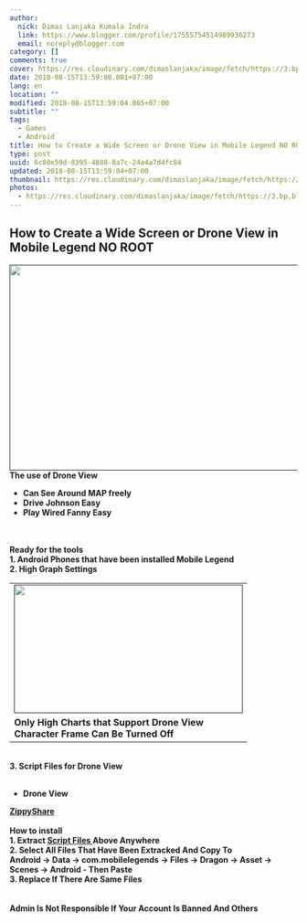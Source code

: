 ```yaml
---
author:
  nick: Dimas Lanjaka Kumala Indra
  link: https://www.blogger.com/profile/17555754514989936273
  email: noreply@blogger.com
category: []
comments: true
cover: https://res.cloudinary.com/dimaslanjaka/image/fetch/https://3.bp.blogspot.com/-KhWvYh2yApY/W3K2X8QfpAI/AAAAAAAAFic/xljYGye6zjsZlJAa-NJKxRsvVnWiq5PTQCK4BGAYYCw/s640/maxresdefault%2B%25281%2529.jpg
date: 2018-08-15T13:59:00.001+07:00
lang: en
location: ""
modified: 2018-08-15T13:59:04.865+07:00
subtitle: ""
tags:
  - Games
  - Android
title: How to Create a Wide Screen or Drone View in Mobile Legend NO ROOT
type: post
uuid: 6c80e59d-8395-4888-8a7c-24a4a7d4fc84
updated: 2018-08-15T13:59:04+07:00
thumbnail: https://res.cloudinary.com/dimaslanjaka/image/fetch/https://3.bp.blogspot.com/-KhWvYh2yApY/W3K2X8QfpAI/AAAAAAAAFic/xljYGye6zjsZlJAa-NJKxRsvVnWiq5PTQCK4BGAYYCw/s640/maxresdefault%2B%25281%2529.jpg
photos:
  - https://res.cloudinary.com/dimaslanjaka/image/fetch/https://3.bp.blogspot.com/-KhWvYh2yApY/W3K2X8QfpAI/AAAAAAAAFic/xljYGye6zjsZlJAa-NJKxRsvVnWiq5PTQCK4BGAYYCw/s640/maxresdefault%2B%25281%2529.jpg
---
```


<h2>How to Create a Wide Screen or Drone View in Mobile Legend NO ROOT </h2><div>    <a id="noclick" class="noclick" href="">      <img border="0" height="360" src="https://res.cloudinary.com/dimaslanjaka/image/fetch/https://3.bp.blogspot.com/-KhWvYh2yApY/W3K2X8QfpAI/AAAAAAAAFic/xljYGye6zjsZlJAa-NJKxRsvVnWiq5PTQCK4BGAYYCw/s640/maxresdefault%2B%25281%2529.jpg" width="640">    </a></div><strong>The use of Drone View </strong><br><ul>    <li>      <strong>Can See Around MAP freely     </strong>    </li>  <li>      <strong>Drive Johnson Easy     </strong>    </li>  <li>      <strong>Play Wired Fanny Easy     </strong>    </li></ul><strong>    <br></strong><strong>    <br></strong><strong>Ready for the tools </strong><br><strong>1. Android Phones that have been installed Mobile Legend </strong><br><strong>2. High Graph Settings </strong><br><table align="center" cellpadding="0" cellspacing="0">    <tbody>      <tr>        <td>          <a href="">            <strong>              <img border="0" height="225" src="https://res.cloudinary.com/dimaslanjaka/image/fetch/https://4.bp.blogspot.com/-cxpApnTEMjE/W3K3UdpTeDI/AAAAAAAAAK4/QjyYrzgI1XgK4KxJfMZyQHFtCwjlb_cpwCLcBGAs/s400/Screenshot_2018-07-04-14-32-15-356_com.mobile.legends.png" width="400">            </strong>          </a>        </td>    </tr>    <tr>        <td>          <strong>Only High Charts that Support Drone View         </strong>          <strong>            <br>          </strong>          <strong>Character Frame Can Be Turned Off         </strong>        </td>    </tr>  </tbody></table><strong>    <br></strong><strong>3. Script Files for Drone View </strong><br><br><ul>    <li>      <strong>Drone View     </strong>    </li></ul><strong>    <a href="//zipansion.com/2w2nO" target="_blank" rel="nofollow noopener"> ZippyShare    </a></strong><br><strong>    <br></strong><strong>How to install </strong><br><strong> 1. Extract    <a href="//zipansion.com/2w2nO" target="_blank"> Script Files    </a> Above Anywhere </strong><br><strong>2. Select All Files That Have Been Extracked And Copy To </strong><br><strong> Android -&gt; Data -&gt; com.mobilelegends -&gt; Files -&gt; Dragon -&gt; Asset -&gt; Scenes -&gt; Android - Then Paste </strong><br><strong>3. Replace If There Are Same Files </strong><br><strong>    <br></strong><br><a name="more"></a><div>    <strong> Admin Is Not Responsible If Your Account Is Banned And Others    </strong></div>